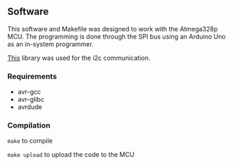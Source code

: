 ## Software
This software and Makefile was designed to work with the 
Atmega328p MCU. The programming is done through the SPI bus
using an Arduino Uno as an in-system programmer.

[This](https://github.com/Sovichea/avr-i2c-library) library was used for the i2c communication.

### Requirements
- avr-gcc
- avr-glibc
- avrdude

### Compilation
`make` to compile

`make upload` to upload the code to the MCU
